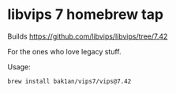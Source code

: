 # libvips 7 homebrew tap

Builds https://github.com/libvips/libvips/tree/7.42

For the ones who love legacy stuff.

Usage:

```bash
brew install bak1an/vips7/vips@7.42
```
